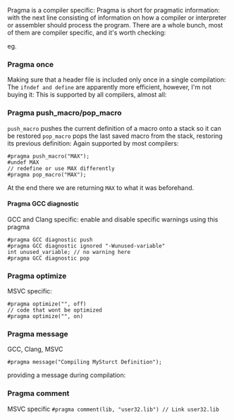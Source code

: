 Pragma is a compiler specific: 
Pragma is short for pragmatic information: with the next line consisting of information on how a compiler or interpreter or assembler should process the program. 
There are a whole bunch, most of them are compiler specific, and it's worth checking: 

eg. 
### Pragma once
Making sure that a header file is included only once in a single compilation: 
The `ifndef and define` are apparently more efficient, however, I'm not buying it: 
This is supported by all compilers, almost all: 


### Pragma push_macro/pop_macro
`push_macro` pushes the current definition of a macro onto a stack so it can be restored
`pop_macro` pops the last saved macro from the stack, restoring its previous definition: 
Again supported by most compilers: 

```
#pragma push_macro("MAX");
#undef MAX
// redefine or use MAX differently
#pragma pop_macro("MAX");
```

At the end there we are returning `MAX` to what it was beforehand. 

#### Pragma GCC diagnostic
GCC and Clang specific: 
enable and disable specific warnings using this pragma
```
#pragma GCC diagnostic push
#pragma GCC diagnostic ignored "-Wunused-variable"
int unused_variable; // no warning here
#pragma GCC diagnostic pop
```

### Pragma optimize 
MSVC specific: 
```
#pragma optimize("", off)
// code that wont be optimized
#pragma optimize("", on)
```

### Pragma message
GCC, Clang, MSVC
```
#pragma message("Compiling MySturct Definition");
```
providing a message during compilation: 

### Pragma comment
MSVC specific
`#pragma comment(lib, "user32.lib") // Link user32.lib`
